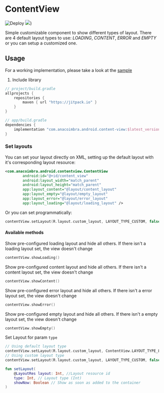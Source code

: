 # ContentView

![Deploy](https://github.com/anacoimbrag/content-view/workflows/Github%20Packages/badge.svg)
[![](https://jitpack.io/v/anacoimbrag/content-view.svg)](https://jitpack.io/#anacoimbrag/content-view))

Simple customizable component to show different types of layout. There are 4 default layout types 
to use: *LOADING*, *CONTENT*, *ERROR* and *EMPTY* or you can setup a customized one.

## Usage

For a working implementation, please take a look at the [sample](https://github.com/anacoimbrag/content-view/tree/master/sample)

1. Include library
```groovy
// project/build.gradle
allprojects {
    repositories {
        maven { url "https://jitpack.io" }
    }
}
```

```groovy
// app/build.gradle
dependencies {
    implementation "com.anacoimbra.android.content-view:$latest_version"
}
```

### Set layouts
You can set your layout directly on XML, setting up the default layout with it's corresponding layout resource:
```xml
<com.anacoimbra.android.contentview.ContentView
        android:id="@+id/content_view"
        android:layout_width="match_parent"
        android:layout_height="match_parent"
        app:layout_content="@layout/content_layout"
        app:layout_empty="@layout/empty_layout"
        app:layout_error="@layout/error_layout"
        app:layout_loading="@layout/loading_layout" />
``` 

Or you can set programmatically:

```kotlin
contentView.setLayout(R.layout.custom_layout, LAYOUT_TYPE_CUSTOM, false)
```

#### Available methods

Show pre-configured loading layout and hide all others. If there isn't a loading layout set, the view doesn't change
```kotlin
contentView.showLoading()
```

Show pre-configured content layout and hide all others. If there isn't a content layout set, the view doesn't change
```kotlin
contentView.showContent()
```

Show pre-configured error layout and hide all others. If there isn't a error layout set, the view doesn't change
```kotlin
contentView.showError()
```

Show pre-configured empty layout and hide all others. If there isn't a empty layout set, the view doesn't change
```kotlin
contentView.showEmpty()
```

Set Layout for param `type`
```kotlin
// Using default layout type
contentView.setLayout(R.layout.custom_layout, ContentView.LAYOUT_TYPE_LOADING)
// Using custom layout type
contentView.setLayout(R.layout.custom_layout, LAYOUT_TYPE_CUSTOM, false)

fun setLayout(
    @LayoutRes layout: Int, //Layout resource id
    type: Int, // Layout type (Int)
    showNow: Boolean // Show as soon as added to the container
)
```